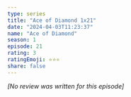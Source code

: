 ```yaml
---
type: series
title: "Ace of Diamond 1x21"
date: "2024-04-03T11:23:37"
name: "Ace of Diamond"
season: 1
episode: 21
rating: 3
ratingEmoji: ⭐️⭐️⭐️
share: false
---
```


_[No review was written for this episode]_
